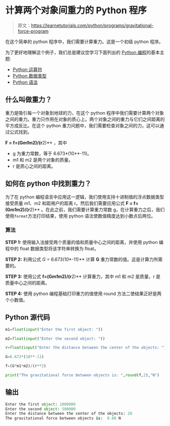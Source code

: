 # 计算两个对象间重力的 Python 程序

> 原文：<https://learnetutorials.com/python/programs/gravitational-force-program>

在这个简单的 python 程序中，我们需要计算重力。这是一个初级 python 程序。

为了更好地理解这个例子，我们总是建议您学习下面列出的 [Python 编程](../ "Python tutorial")的基本主题:

*   [Python 运算符](../../python/python-operators "operators in python")
*   [Python 数据类型](../../python/python-datatypes "python data types")
*   [Python 语法](../../python/syntax-comments "python syntax")

## 什么叫做重力？

重力是吸引每一个对象到地球的力，在这个 python 程序中我们需要计算两个对象之间的重力。重力只作用在对象的质心上。两个对象之间的重力与它们之间距离的平方成反比。在这个 python 重力问题中，我们需要检查对象之间的力，这可以通过公式找到。

**F = f=(G*m1*m2)/(r**2)** ，其中

*   g 为重力常数，等于 6.673*(10**-11)。
*   m1 和 m2 是两个对象的质量。
*   r 是质心之间的距离。

## 如何在 python 中找到重力？

为了在 python 编程语言中应用这一逻辑，我们使用支持十进制值的浮点数据类型接受质量 m1、m2 和距用户的距离 r。然后我们需要应用公式 **F = f=(G*m1*m2)/(r**2)** 。在此之前，我们需要计算重力常数 g，在计算重力之后，我们使用`format`方法打印结果，使用 python 语法使数值精度达到小数点后两位。

### 算法

**STEP 1:** 使用输入法接受两个质量的值和质量中心之间的距离，并使用 python 编程中的 float 数据类型将该字符串转换为 float。

**STEP 2:** 利用公式 **G = 6.673*(10**-11)** 计算 **G** 重力常数的值。这是计算力所需要的。

**STEP 3:** 使用公式 **f=(G*m1*m2)/(r**2)** 计算重力，其中 m1 和 m2 是质量，r 是质量中心之间的距离。

**STEP 4:** 使用 python 编程基础打印重力的值使用 round 方法二使结果正好是两个小数值。

## Python 源代码

```py
m1=float(input("Enter the first object: "))

m2=float(input("Enter the second object: "))

r=float(input("Enter the distance between the center of the objects: "))

G=6.673*(10**-11)

f=(G*m1*m2)/(r**2)

print("The gravitational force between objects is: ",round(f,2),"N")

```

## 输出

```py
Enter the first object: 1000000
Enter the second object: 500000
Enter the distance between the center of the objects: 20
The gravitational force between objects is:  0.08 N
```